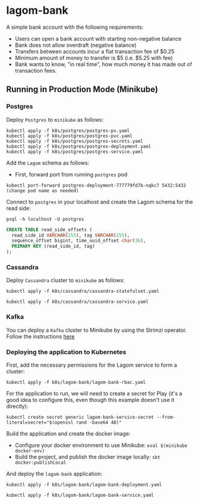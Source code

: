 # lagom-bank

A simple bank account with the following requirements: 

- Users can open a bank account with starting non-negative balance
- Bank does not allow overdraft (negative balance)
- Transfers between accounts incur a flat transaction fee of $0.25
- Minimum amount of money to transfer is $5 (i.e. $5.25 with fee)
- Bank wants to know, "in real time", how much money it has made out of transaction fees. 

## Running in Production Mode (Minikube)

### Postgres

Deploy `Postgres` to `minikube` as follows: 

```shell
kubectl apply -f k8s/postgres/postgres-pv.yaml
kubectl apply -f k8s/postgres/postgres-pvc.yaml
kubectl apply -f k8s/postgres/postgres-secrets.yaml
kubectl apply -f k8s/postgres/postgres-deployment.yaml
kubectl apply -f k8s/postgres/postgres-service.yaml
```

Add the `Lagom` schema as follows:

- First, forward port from running `postgres` pod

```shell
kubectl port-forward postgres-deployment-777779fd7b-nqkc7 5432:5432 (change pod name as needed)
```

Connect to `postgres` in your localhost and create the Lagom schema for the read side:

```shell
psql -h localhost -U postgres
```

```sql
CREATE TABLE read_side_offsets (
  read_side_id VARCHAR(255), tag VARCHAR(255),
  sequence_offset bigint, time_uuid_offset char(36),
  PRIMARY KEY (read_side_id, tag)
);
```

### Cassandra

Deploy `Cassandra` cluster to `minikube` as follows: 

`kubectl apply -f k8s/cassandra/cassandra-statefulset.yaml`

`kubectl apply -f k8s/cassandra/cassandra-service.yaml`

### Kafka

You can deploy a `Kafka` cluster to Minikube by using the Strimzi operator. Follow the instructions [here](https://strimzi.io/quickstarts/minikube/)

### Deploying the application to Kubernetes

First, add the necessary permissions for the Lagom service to form a cluster:

`kubectl apply -f k8s/lagom-bank/lagom-bank-rbac.yaml`

For the application to run, we will need to create a secret for Play (it's a good idea to configure this, even though this example doesn't use it directly):

`kubectl create secret generic lagom-bank-service-secret --from-literal=secret="$(openssl rand -base64 48)"`

Build the application and create the docker image:

* Configure your docker environment to use Minikube: `eval $(minikube docker-env)`
* Build the project, and publish the docker image locally: `sbt docker:publishLocal` 

And deploy the `lagom-bank` application:

`kubectl apply -f k8s/lagom-bank/lagom-bank-deployment.yaml`

`kubectl apply -f k8s/lagom-bank/lagom-bank-service.yaml`

